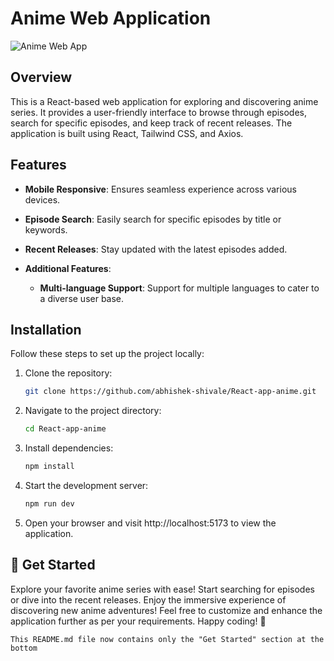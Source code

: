 # Anime Web Application

![Anime Web App]()

## Overview
This is a React-based web application for exploring and discovering anime series. It provides a user-friendly interface to browse through episodes, search for specific episodes, and keep track of recent releases. The application is built using React, Tailwind CSS, and Axios.

## Features
- **Mobile Responsive**: Ensures seamless experience across various devices.
- **Episode Search**: Easily search for specific episodes by title or keywords.
- **Recent Releases**: Stay updated with the latest episodes added.
- **Additional Features**:

  - **Multi-language Support**: Support for multiple languages to cater to a diverse user base.

## Installation
Follow these steps to set up the project locally:

1. Clone the repository:
   ```bash
   git clone https://github.com/abhishek-shivale/React-app-anime.git
2. Navigate to the project directory:
    ```bash
    cd React-app-anime
3. Install dependencies:
    ```bash
    npm install
4. Start the development server:
    ```bash
    npm run dev
5. Open your browser and visit http://localhost:5173 to view the application.

## 🚀 Get Started
Explore your favorite anime series with ease! Start searching for episodes or dive into the recent releases. Enjoy the immersive experience of discovering new anime adventures!
Feel free to customize and enhance the application further as per your requirements. Happy coding! 🌟

    
    This README.md file now contains only the "Get Started" section at the bottom



